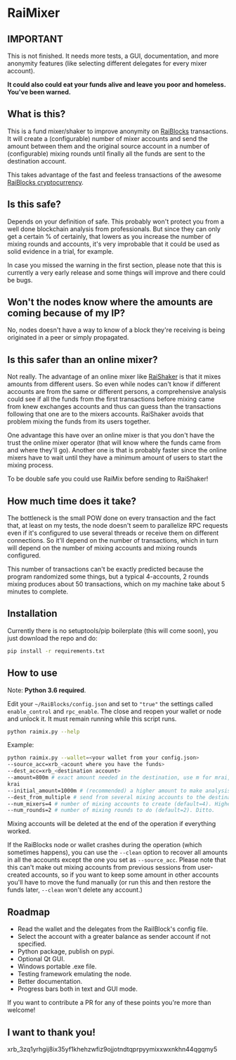 # RaiMixer

## IMPORTANT

This is not finished. It needs more tests, a GUI, documentation, and more
anonymity features (like selecting different delegates for every mixer account). 

**It could also could eat your funds alive and leave you poor and homeless. 
You've been warned.**

## What is this?

This is a fund mixer/shaker to improve anonymity on
[RaiBlocks](https://raiblocks.net) transactions. It will create a (configurable)
number of mixer accounts and send the amount between them and the original
source account in a number of (configurable) mixing rounds until finally all the
funds are sent to the destination account. 

This takes
advantage of the fast and feeless transactions of the awesome [RaiBlocks
cryptocurrency](https://raiblocks.net).

## Is this safe? 

Depends on your definition of safe. This probably won't protect you from a well
done blockchain analysis from professionals. But since they can only get a
certain % of certainly, that lowers as you increase the number of mixing rounds
and accounts, it's very improbable that it could be used as solid evidence in a
trial, for example.

In case you missed the warning in the first section, please note that this is
currently a very early release and some things will improve and there could be
bugs.

## Won't the nodes know where the amounts are coming because of my IP?

No, nodes doesn't have a way to know of a block they're receiving is being
originated in a peer or simply propagated.

## Is this safer than an online mixer?

Not really. The advantage of an online mixer like
[RaiShaker](https://raishaker.net/) is that it mixes amounts from different
users. So even while nodes can't know if different accounts are from the same or
different persons, a comprehensive analysis could see if all the funds from the
first transactions before mixing came from knew exchanges accounts and thus can
guess than the transactions following that one are to the mixers accounts.
RaiShaker avoids that problem mixing the funds from its users together.

One advantage this have over an online mixer is that you don't have the trust
the online mixer operator (that will know where the funds came from and where
they'll go). Another one is that is probably faster since the online mixers 
have to wait until they have a minimum amount of users to start the mixing
process.

To be double safe you could use RaiMix before sending to RaiShaker!

## How much time does it take?

The bottleneck is the small POW done on every transaction and the fact that, at
least on my tests, the node doesn't seem to parallelize RPC requests even if
it's configured to use several threads or receive them on different connections.
So it'll depend on the number of transactions, which in turn will depend on the
number of mixing accounts and mixing rounds configured. 

This number of transactions can't be exactly predicted because the program
randomized some things, but a typical 4-accounts, 2 rounds mixing produces about
50 transactions, which on my machine take about 5 minutes to complete.

## Installation

Currently there is no setuptools/pip boilerplate (this will come soon), you 
just download the repo and do:

```bash
pip install -r requirements.txt
```

## How to use

Note: **Python 3.6 required**.

Edit your `~/RaiBlocks/config.json` and set to `"true"` the settings called
`enable_control` and `rpc_enable`. The close and reopen your wallet or node 
and unlock it. It must remain running while this script runs.

```bash
python raimix.py --help
```

Example:

```bash
python raimix.py --wallet=<your wallet from your config.json>
--source_acc=xrb_<acount where you have the funds>
--dest_acc=xrb_<destination account>
--amount=800m # exact amount needed in the destination, use m for mrai, k for
krai
--initial_amount=1000m # (recommended) a higher amount to make analysis harder; excess will be returned
--dest_from_multiple # send from several mixing accounts to the destination (default: send from only one)
--num_mixers=4 # number of mixing accounts to create (default=4). Higher = slower but safer.
--num_rounds=2 # number of mixing rounds to do (default=2). Ditto.
```

Mixing accounts will be deleted at the end of the operation if everything
worked.

If the RaiBlocks node or wallet crashes during the operation (which sometimes
happens), you can use the `--clean` option to recover all amounts in all the
accounts except the one you set as `--source_acc`. Please note that this can't
make out mixing accounts from previous sessions from user-created accounts, so
if you want to keep some amount in other accounts you'll have to move the 
fund manually (or run this and then restore the funds later, `--clean` won't
delete any account.)

## Roadmap

- Read the wallet and the delegates from the RailBlock's config file.
- Select the account with a greater balance as sender account if not 
  specified.
- Python package, publish on pypi.
- Optional Qt GUI.
- Windows portable .exe file.
- Testing framework emulating the node.
- Better documentation.
- Progress bars both in text and GUI mode.

If you want to contribute a PR for any of these points you're more than welcome!

## I want to thank you!

xrb_3zq1yrhgij8ix35yf1khehzwfiz9ojjotndtqprpyymixxwxnkhn44qgqmy5
